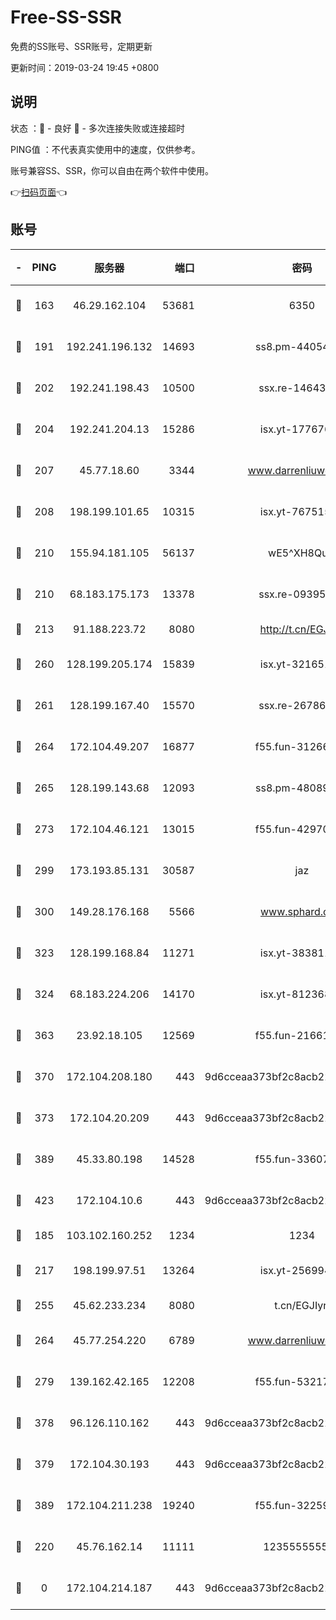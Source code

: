 # Free-SS-SSR

免费的SS账号、SSR账号，定期更新

更新时间：2019-03-24 19:45 +0800

## 说明

状态     ：🙂 - 良好 🙁 - 多次连接失败或连接超时

PING值   ：不代表真实使用中的速度，仅供参考。

账号兼容SS、SSR，你可以自由在两个软件中使用。

👉[扫码页面](https://liesauer.github.io/Free-SS-SSR/)👈

## 账号

|-|PING|服务器|端口|密码|加密方式|区域|
|:----:|:----:|:-----:|-----:|:----:|:----:|:----:|
|🙂|163|46.29.162.104|53681|6350|aes-128-ctr|RU|
|🙂|191|192.241.196.132|14693|ss8.pm-44054709|aes-256-cfb|US|
|🙂|202|192.241.198.43|10500|ssx.re-14643912|aes-256-cfb|US|
|🙂|204|192.241.204.13|15286|isx.yt-17767634|aes-256-cfb|US|
|🙂|207|45.77.18.60|3344|www.darrenliuwei.com|aes-256-cfb|JP|
|🙂|208|198.199.101.65|10315|isx.yt-76751530|aes-256-cfb|US|
|🙂|210|155.94.181.105|56137|wE5^XH8Quw|aes-256-cfb|US|
|🙂|210|68.183.175.173|13378|ssx.re-09395375|aes-256-cfb|US|
|🙂|213|91.188.223.72|8080|http://t.cn/EGJIyrl|rc4-md5|RU|
|🙂|260|128.199.205.174|15839|isx.yt-32165191|aes-256-cfb|SG|
|🙂|261|128.199.167.40|15570|ssx.re-26786415|aes-256-cfb|SG|
|🙂|264|172.104.49.207|16877|f55.fun-31266593|aes-256-cfb|SG|
|🙂|265|128.199.143.68|12093|ss8.pm-48089265|aes-256-cfb|SG|
|🙂|273|172.104.46.121|13015|f55.fun-42970709|aes-256-cfb|SG|
|🙂|299|173.193.85.131|30587|jaz|aes-256-cfb|US|
|🙂|300|149.28.176.168|5566|www.sphard.com|aes-256-cfb|AU|
|🙂|323|128.199.168.84|11271|isx.yt-38381182|aes-256-cfb|SG|
|🙂|324|68.183.224.206|14170|isx.yt-81236844|aes-256-cfb|SG|
|🙂|363|23.92.18.105|12569|f55.fun-21661616|aes-256-cfb|US|
|🙂|370|172.104.208.180|443|9d6cceaa373bf2c8acb22e60b6a58be6|aes-256-cfb|US|
|🙂|373|172.104.20.209|443|9d6cceaa373bf2c8acb22e60b6a58be6|aes-256-cfb|US|
|🙂|389|45.33.80.198|14528|f55.fun-33607716|aes-256-cfb|US|
|🙂|423|172.104.10.6|443|9d6cceaa373bf2c8acb22e60b6a58be6|aes-256-cfb|US|
|🙂|185|103.102.160.252|1234|1234|rc4-md5|JP|
|🙂|217|198.199.97.51|13264|isx.yt-25699441|aes-256-cfb|US|
|🙂|255|45.62.233.234|8080|t.cn/EGJIyrl|rc4-md5|CA|
|🙂|264|45.77.254.220|6789|www.darrenliuwei.com|aes-256-cfb|SG|
|🙂|279|139.162.42.165|12208|f55.fun-53217838|aes-256-cfb|SG|
|🙂|378|96.126.110.162|443|9d6cceaa373bf2c8acb22e60b6a58be6|aes-256-cfb|US|
|🙂|379|172.104.30.193|443|9d6cceaa373bf2c8acb22e60b6a58be6|aes-256-cfb|US|
|🙂|389|172.104.211.238|19240|f55.fun-32259946|aes-256-cfb|US|
|🙁|220|45.76.162.14|11111|123555555555|aes-256-cfb|SG|
|🙁|0|172.104.214.187|443|9d6cceaa373bf2c8acb22e60b6a58be6|aes-256-cfb|US|
